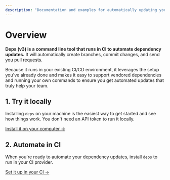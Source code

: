 ```yaml
---
description: "Documentation and examples for automatically updating your dependencies with deps"
---
```


# Overview

**Deps (v3) is a command line tool that runs in CI to automate dependency updates.**
It will automatically create branches, commit changes, and send you pull requests.

Because it runs in your existing CI/CD environment,
it leverages the setup you've already done and makes it easy to support vendored dependencies and running your own commands to ensure you get automated updates that truly help your team.

## 1. Try it locally

Installing `deps` on your machine is the easiest way to get started and see how things work.
You don't need an API token to run it locally.

<a href="local" class="btn">Install it on your computer →</a>

## 2. Automate in CI

When you're ready to automate your dependency updates,
install `deps` to run in your CI provider.

<a href="ci" class="btn">Set it up in your CI →</a>
